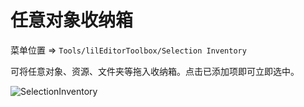 ﻿# 任意对象收纳箱

菜单位置 => `Tools/lilEditorToolbox/Selection Inventory`

可将任意对象、资源、文件夹等拖入收纳箱。点击已添加项即可立即选中。

![SelectionInventory](/images/zh_Hans/EditorWindow/SelectionInventory.png "SelectionInventory")
